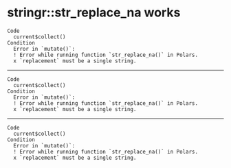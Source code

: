 # stringr::str_replace_na works

    Code
      current$collect()
    Condition
      Error in `mutate()`:
      ! Error while running function `str_replace_na()` in Polars.
      x `replacement` must be a single string.

---

    Code
      current$collect()
    Condition
      Error in `mutate()`:
      ! Error while running function `str_replace_na()` in Polars.
      x `replacement` must be a single string.

---

    Code
      current$collect()
    Condition
      Error in `mutate()`:
      ! Error while running function `str_replace_na()` in Polars.
      x `replacement` must be a single string.

